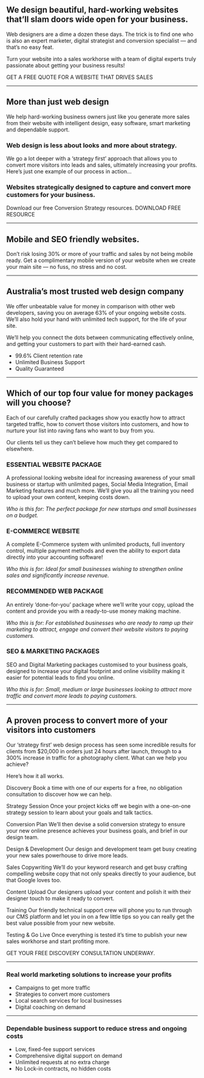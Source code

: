 ## We design beautiful, hard-working websites that’ll slam doors wide open for your business.

Web designers are a dime a dozen these days. The trick is to find one who is also an expert marketer, digital strategist and conversion specialist — and that’s no easy feat.

Turn your website into a sales workhorse with a team of digital experts truly passionate about getting your business results!

GET A FREE QUOTE FOR A WEBSITE THAT DRIVES SALES

***

## More than just web design

We help hard-working business owners just like you generate more sales from their website with intelligent design, easy software, smart marketing and dependable support.

### Web design is less about looks and more about strategy.

We go a lot deeper with a ‘strategy first’ approach that allows you to convert more visitors into leads and sales, ultimately increasing your profits. Here’s just one example of our process in action…

### Websites strategically designed to capture and convert more customers for your business.

Download our free Conversion Strategy resources.
DOWNLOAD FREE RESOURCE

***

## Mobile and SEO friendly websites.

Don’t risk losing 30% or more of your traffic and sales by not being mobile ready. Get a complimentary mobile version of your website when we create your main site — no fuss, no stress and no cost.

***

## Australia’s most trusted web design company

We offer unbeatable value for money in comparison with other web developers, saving you on average 63% of your ongoing website costs. We’ll also hold your hand with unlimited tech support, for the life of your site.

We’ll help you connect the dots between communicating effectively online, and getting your customers to part with their hard-earned cash.

*   99.6% Client retention rate
*   Unlimited Business Support
*   Quality Guaranteed

***

## Which of our top four value for money packages will you choose?

Each of our carefully crafted packages show you exactly how to attract targeted traffic, how to convert those visitors into customers, and how to nurture your list into raving fans who want to buy from you.

Our clients tell us they can’t believe how much they get compared to elsewhere.

### ESSENTIAL WEBSITE PACKAGE

A professional looking website ideal for increasing awareness of your small business or startup with unlimited pages, Social Media Integration, Email Marketing features and much more. We’ll give you all the training you need to upload your own content, keeping costs down.

_Who is this for: The perfect package for new startups and small businesses on a budget._

### E-COMMERCE WEBSITE

A complete E-Commerce system with unlimited products, full inventory control, multiple payment methods and even the ability to export data directly into your accounting software!

_Who this is for: Ideal for small businesses wishing to strengthen online sales and significantly increase revenue._

### RECOMMENDED WEB PACKAGE

An entirely ‘done-for-you’ package where we’ll write your copy, upload the content and provide you with a ready-to-use money making machine.

_Who this is for: For established businesses who are ready to ramp up their marketing to attract, engage and convert their website visitors to paying customers._

### SEO & MARKETING PACKAGES

SEO and Digital Marketing packages customised to your business goals, designed to increase your digital footprint and online visibility making it easier for potential leads to find you online.

_Who this is for: Small, medium or large businesses looking to attract more traffic and convert more leads to paying customers._

***

## A proven process to convert more of your visitors into customers

Our ‘strategy first’ web design process has seen some incredible results for clients from $20,000 in orders just 24 hours after launch, through to a 300% increase in traffic for a photography client. What can we help you achieve?

Here’s how it all works.

Discovery
Book a time with one of our experts for a free, no obligation consultation to discover how we can help.

Strategy Session
Once your project kicks off we begin with a one-on-one strategy session to learn about your goals and talk tactics.

Conversion Plan
We’ll then devise a solid conversion strategy to ensure your new online presence achieves your business goals, and brief in our design team.

Design & Development
Our design and development team get busy creating your new sales powerhouse to drive more leads.

Sales Copywriting
We’ll do your keyword research and get busy crafting compelling website copy that not only speaks directly to your audience, but that Google loves too.

Content Upload
Our designers upload your content and polish it with their designer touch to make it ready to convert.

Training
Our friendly technical support crew will phone you to run through our CMS platform and let you in on a few little tips so you can really get the best value possible from your new website.

Testing & Go Live
Once everything is tested it’s time to publish your new sales workhorse and start profiting more.

GET YOUR FREE DISCOVERY CONSULTATION UNDERWAY.

***

### Real world marketing solutions to increase your profits

*   Campaigns to get more traffic
*   Strategies to convert more customers
*   Local search services for local businesses
*   Digital coaching on demand

***

### Dependable business support to reduce stress and ongoing costs

*   Low, fixed-fee support services
*   Comprehensive digital support on demand
*   Unlimited requests at no extra charge
*   No Lock-in contracts, no hidden costs
